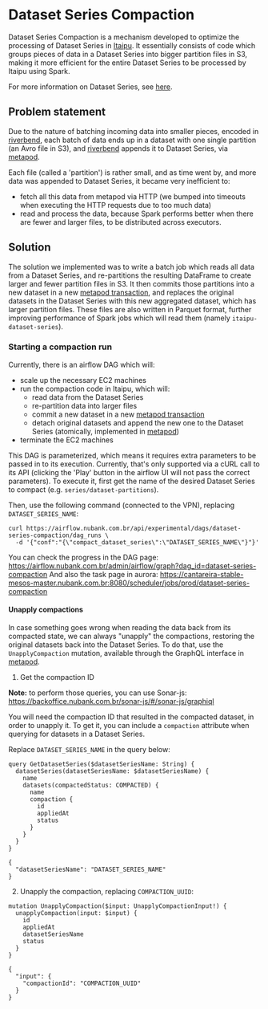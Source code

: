 # Dataset Series Compaction

Dataset Series Compaction is a mechanism developed to optimize the processing of Dataset Series in [Itaipu][3].
It essentially consists of code which groups pieces of data in a Dataset Series into bigger partition files in S3, making it more efficient for the entire Dataset Series to be processed by Itaipu using Spark.

For more information on Dataset Series, see [here][1].

## Problem statement

Due to the nature of batching incoming data into smaller pieces, encoded in [riverbend][2], each batch of data ends up in a dataset with one single partition (an Avro file in S3), and [riverbend][2] appends it to Dataset Series, via [metapod][4].

Each file (called a 'partition') is rather small, and as time went by, and more data was appended to Dataset Series, it became very inefficient to:

 - fetch all this data from metapod via HTTP (we bumped into timeouts when executing the HTTP requests due to too much data)
 - read and process the data, because Spark performs better when there are fewer and larger files, to be distributed across executors.

## Solution

The solution we implemented was to write a batch job which reads all data from a Dataset Series, and re-partitions the resulting DataFrame to create larger and fewer partition files in S3. It then commits those partitions into a new dataset in a new [metapod transaction][5], and replaces the original datasets in the Dataset Series with this new aggregated dataset, which has larger partition files. These files are also written in Parquet format, further improving performance of Spark jobs which will read them (namely `itaipu-dataset-series`).

### Starting a compaction run

Currently, there is an airflow DAG which will:
- scale up the necessary EC2 machines
- run the compaction code in Itaipu, which will:
  - read data from the Dataset Series
  - re-partition data into larger files
  - commit a new dataset in a new [metapod transaction][5]
  - detach original datasets and append the new one to the Dataset Series (atomically, implemented in [metapod][4])
- terminate the EC2 machines

This DAG is parameterized, which means it requires extra parameters to be passed in to its execution. Currently, that's only supported via a cURL call to its API (clicking the 'Play' button in the airflow UI will not pass the correct parameters). To execute it, first get the name of the desired Dataset Series to compact (e.g. `series/dataset-partitions`).

Then, use the following command (connected to the VPN), replacing `DATASET_SERIES_NAME`:

```
curl https://airflow.nubank.com.br/api/experimental/dags/dataset-series-compaction/dag_runs \
  -d '{"conf":"{\"compact_dataset_series\":\"DATASET_SERIES_NAME\"}"}'
```

You can check the progress in the DAG page: https://airflow.nubank.com.br/admin/airflow/graph?dag_id=dataset-series-compaction
And also the task page in aurora: https://cantareira-stable-mesos-master.nubank.com.br:8080/scheduler/jobs/prod/dataset-series-compaction

#### Unapply compactions

In case something goes wrong when reading the data back from its compacted state, we can always "unapply" the compactions, restoring the original datasets back into the Dataset Series. To do that, use the `UnapplyCompaction` mutation, available through the GraphQL interface in [metapod][4].

1. Get the compaction ID

**Note:** to perform those queries, you can use Sonar-js: https://backoffice.nubank.com.br/sonar-js/#/sonar-js/graphiql

You will need the compaction ID that resulted in the compacted dataset, in order to unapply it.
To get it, you can include a `compaction` attribute when querying for datasets in a Dataset Series.

Replace `DATASET_SERIES_NAME` in the query below:

```
query GetDatasetSeries($datasetSeriesName: String) {
  datasetSeries(datasetSeriesName: $datasetSeriesName) {
    name
    datasets(compactedStatus: COMPACTED) {
      name
      compaction {
        id
        appliedAt
        status
      }
    }
  }
}
```
```
{
  "datasetSeriesName": "DATASET_SERIES_NAME"
}
```

2. Unapply the compaction, replacing `COMPACTION_UUID`:

```
mutation UnapplyCompaction($input: UnapplyCompactionInput!) {
  unapplyCompaction(input: $input) {
    id
    appliedAt
    datasetSeriesName
    status
  }
}
```
```
{
  "input": {
    "compactionId": "COMPACTION_UUID"
  }
}
```

[1]: ./dataset-series.md
[2]: https://github.com/nubank/riverbend
[3]: https://github.com/nubank/itaipu
[4]: https://github.com/nubank/metapod
[5]: ../glossary.md#transaction